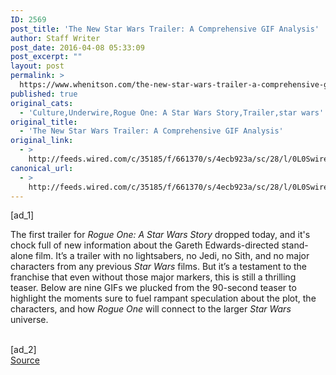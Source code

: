 ```yaml
---
ID: 2569
post_title: 'The New Star Wars Trailer: A Comprehensive GIF Analysis'
author: Staff Writer
post_date: 2016-04-08 05:33:09
post_excerpt: ""
layout: post
permalink: >
  https://www.whenitson.com/the-new-star-wars-trailer-a-comprehensive-gif-analysis/
published: true
original_cats:
  - 'Culture,Underwire,Rogue One: A Star Wars Story,Trailer,star wars'
original_title:
  - 'The New Star Wars Trailer: A Comprehensive GIF Analysis'
original_link:
  - >
    http://feeds.wired.com/c/35185/f/661370/s/4ecb923a/sc/28/l/0L0Swired0N0C20A160C0A40Crogue0Eone0Egif0Eanalysis0C/story01.htm
canonical_url:
  - >
    http://feeds.wired.com/c/35185/f/661370/s/4ecb923a/sc/28/l/0L0Swired0N0C20A160C0A40Crogue0Eone0Egif0Eanalysis0C/story01.htm
---
```

 [ad_1]
<br><div readability="17">
				<p>The first trailer for <em>Rogue One: A Star Wars Story</em> dropped today, and it's chock full of new information about the Gareth Edwards-directed stand-alone film. It’s a trailer with no lightsabers, no Jedi, no Sith, and no major characters from any previous <em>Star Wars</em> films. But it’s a testament to the franchise that even without those major markers, this is still a thrilling teaser. Below are nine GIFs we plucked from the 90-second teaser to highlight the moments sure to fuel rampant speculation about the plot, the characters, and how <em>Rogue One</em> will connect to the larger <em>Star Wars</em> universe.</p>
			</div>
<br>[ad_2]
<br><a href="http://feeds.wired.com/c/35185/f/661370/s/4ecb923a/sc/28/l/0L0Swired0N0C20A160C0A40Crogue0Eone0Egif0Eanalysis0C/story01.htm">Source </a>